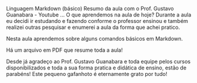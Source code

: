 Linguagem Markdown (básico)
Resumo da aula com o Prof. Gustavo Guanabara - Youtube
...
O que aprendemos na aula de hoje? 
Durante a aula eu decidi ir estudando e fazendo conforme o professor ensinou e 
também realizei outras pesquisar e enumerei a aula da forma que achei pratico.

Nesta aula aprendemos sobre alguns comandos básicos em Markdown. 

Há um arquivo em PDF que resume toda a aula!

Desde já agradeço ao Prof. Gustavo Guanabara e toda equipe pelos cursos disponibilizados e toda a sua forma pratica e didática de ensino, estão de parabéns!
Este pequeno gafanhoto é eternamente grato por tudo!

